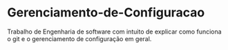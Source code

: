 # Gerenciamento-de-Configuracao
Trabalho de Engenharia de software com intuito de explicar como funciona o git e o gerenciamento de configuração em geral.

